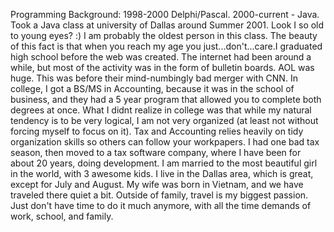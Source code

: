 Programming Background: 1998-2000 Delphi/Pascal.  2000-current - Java. Took a Java class at university of Dallas around Summer 2001. 
Look I so old to young eyes? :) I am probably the oldest person in this class. The beauty of this fact is that when you reach my age you just...don't...care.I graduated high school before the web was created. The internet had been around a while, but most of the activity was in the form of bulletin boards. AOL was huge. This was before their mind-numbingly bad merger with CNN. In college, I got a BS/MS in Accounting, because it was in the school of business, and they had a 5 year program that allowed you to complete both degrees at once. What I didnt realize in college was that while my natural tendency is to be very logical, I am not very organized (at least not without forcing myself to focus on it). Tax and Accounting relies heavily on tidy organization skills so others can follow your workpapers. I had one bad tax season, then moved to a tax software company, where I have been for about 20 years, doing development. I am married to the most beautiful girl in the world, with 3 awesome kids. I live in the Dallas area, which is great, except for July and August. My wife was born in Vietnam, and we have traveled there quiet a bit.  Outside of family, travel is my biggest passion. Just don't have time to do it much anymore, with all the time demands of work, school, and family. 